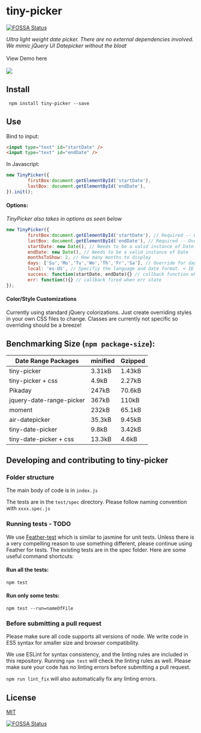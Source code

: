 # tiny-picker
[![FOSSA Status](https://app.fossa.io/api/projects/git%2Bgithub.com%2Fraymondborkowski%2Ftiny-picker.svg?type=shield)](https://app.fossa.io/projects/git%2Bgithub.com%2Fraymondborkowski%2Ftiny-picker?ref=badge_shield)


*Ultra light weight date picker. There are no external dependencies involved. We mimic jQuery UI Datepicker without the bloat*<br><br>
View Demo here<br><br>
![](./docs/example.png)
## Install

` npm install tiny-picker --save`

## Use

Bind to input:

```html
<input type="text" id="startDate" />
<input type="text" id="endDate" />
```

In Javascript:<br>
```js
new TinyPicker({
        firstBox:document.getElementById('startDate'),
        lastBox: document.getElementById('endDate'),
}).init();
```

#### Options:
*TinyPicker also takes in options as seen below*
```js
new TinyPicker({
        firstBox:document.getElementById('startDate'), // Required -- Overrides us finding the first input box
        lastBox: document.getElementById('endDate'), // Required -- Overrides us finding the last input box
        startDate: new Date(), // Needs to be a valid instance of Date
        endDate: new Date(), // Needs to be a valid instance of Date
        monthsToShow: 2, // How many months to display
        days: ['Su','Mo','Tu','We','Th','Fr','Sa'], // Override for day abbreviations in the calendar
        local: 'es-US', // Specifiy the language and date format. < IE 10 defaults to en-US,
        success: function(startDate, endDate){} // callback function when user inputs dates,
        err: function(){} // callback fired when err state
});
```

#### Color/Style Customizations

Currently using standard jQuery colorizations. Just create overriding styles in your own CSS files to change. Classes are currently not specific so overriding should be a breeze!

## Benchmarking Size (`npm package-size`):
|Date Range Packages  | minified  |  Gzipped |
| ------------- | ------------- | ------------- |
| tiny-picker  | 3.31kB |1.43kB
| tiny-picker + css  | 4.9kB |2.27kB
| Pikaday  |247kB|70.6kB|
| jquery-date-range-picker |367kB|110kB|
| moment  |232kB|65.1kB|
| air-datepicker  |35.3kB|9.45kB|
| tiny-date-picker  |9.8kB|3.42kB|
|tiny-date-picker + css |13.3kB|4.6kB|

## Developing and contributing to tiny-picker
### Folder structure
The main body of code is in `index.js`

The tests are in the `test/spec` directory. Please follow naming convention with `xxxx.spec.js`

### Running tests - TODO

We use [Feather-test](https://www.npmjs.com/package/feather-test) which is similar to jasmine for unit tests. Unless there is a very compelling reason to use something different, please continue using Feather for tests. The existing tests are in the spec folder. Here are some useful command shortcuts:

#### Run all the tests:

`npm test`

#### Run only some tests:

`npm test --run=nameOfFile`

### Before submitting a pull request

Please make sure all code supports all versions of node. We write code in ES5 syntax for smaller size and browser compatibility.

We use ESLint for syntax consistency, and the linting rules are included in this repository. Running `npm test` will check the linting rules as well. Please make sure your code has no linting errors before submitting a pull request.

`npm run lint_fix` will also automatically fix any linting errors.

## License

[MIT](https://github.com/raymondborkowski/4loop/blob/master/LICENSE)


[![FOSSA Status](https://app.fossa.io/api/projects/git%2Bgithub.com%2Fraymondborkowski%2Ftiny-picker.svg?type=large)](https://app.fossa.io/projects/git%2Bgithub.com%2Fraymondborkowski%2Ftiny-picker?ref=badge_large)